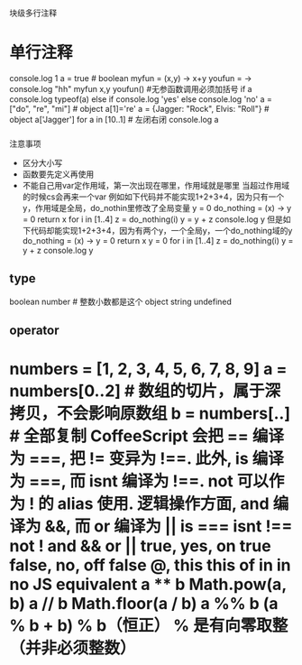 ### 
块级多行注释
###
# 单行注释
console.log 1
a = true # boolean
myfun = (x,y) -> x+y
youfun = -> console.log "hh"
myfun x,y
youfun() #无参函数调用必须加括号
if a
  console.log typeof(a)
else if
  console.log 'yes'
else
  console.log 'no'
a = ["do", "re", "mi"] # object a[1]='re'
a = {Jagger: "Rock", Elvis: "Roll"} # object a['Jagger']
for a in [10..1] # 左闭右闭
	console.log a
### 
注意事项
* 区分大小写
* 函数要先定义再使用
* 不能自己用var定作用域，第一次出现在哪里，作用域就是哪里
当超过作用域的时候cs会再来一个var
例如如下代码并不能实现1+2+3+4，因为只有一个y，作用域是全局，do_nothin里修改了全局变量
y = 0
do_nothing = (x) -> 
	y = 0
	return x
for i in [1..4]
	z = do_nothing(i)
	y = y + z
	console.log y
但是如下代码却能实现1+2+3+4，因为有两个y，一个全局y，一个do_nothing域的y
do_nothing = (x) -> 
	y = 0
	return x
y = 0
for i in [1..4]
	z = do_nothing(i)
	y = y + z
	console.log y
## type
boolean
number # 整数小数都是这个
object
string
undefined
## operator
numbers = [1, 2, 3, 4, 5, 6, 7, 8, 9] 
a  = numbers[0..2] # 数组的切片，属于深拷贝，不会影响原数组
b = numbers[..] # 全部复制
CoffeeScript 会把 == 编译为 ===, 把 != 变异为 !==. 此外, is 编译为 ===, 而 isnt 编译为 !==.
not 可以作为 ! 的 alias 使用.
逻辑操作方面, and 编译为 &&, 而 or 编译为 ||
is	===
isnt	!==
not	!
and	&&
or	||
true, yes, on	true
false, no, off	false
@, this	this
of	in
in	no JS equivalent
a ** b	Math.pow(a, b)
a // b	Math.floor(a / b)
a %% b	(a % b + b) % b（恒正）
% 是有向零取整（并非必须整数）
==

